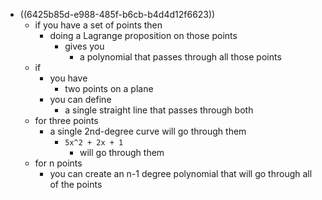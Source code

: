 - ((6425b85d-e988-485f-b6cb-b4d4d12f6623))
	- if you have a set of points then
		- doing a Lagrange proposition on those points
			- gives you
				- a polynomial that passes through all those points
	- if
		- you have
			- two points on a plane
		- you can define
			- a single straight line that passes through both
	- for three points
		- a single 2nd-degree curve will go through them
			- `5x^2 + 2x + 1`
				- will go through them
	- for n points
		- you can create an n-1 degree polynomial that will go through all of the points